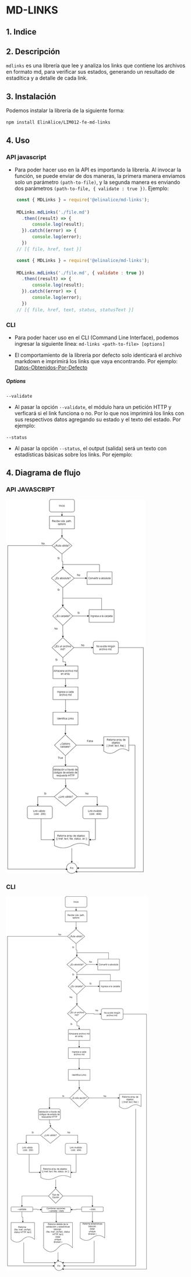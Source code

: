 # MD-LINKS

## 1. Indice
## 2. Descripción
  `mdlinks` es una librería que lee y analiza los links que contiene los archivos en formato md, para verificar sus estados, generando un resultado de estadítica y a detalle de cada link.
## 3. Instalación
Podemos instalar la librería de la siguiente forma:

`npm install ElinAlice/LIM012-fe-md-links`
## 4. Uso
### API javascript
- Para poder hacer uso en la API es importando la librería. Al invocar la función, se puede enviar de dos maneras, la primera manera enviamos solo un parámetro `(path-to-file)`, y la segunda manera es enviando dos parámetros `(path-to-file, { validate : true })`.
Ejemplo:

``` javascript
    const { MDLinks } = require('@elinalice/md-links');

    MDLinks.mdLinks('./file.md')
      .then((result) => {
          console.log(result);
      }).catch((error) => {
          console.log(error);
      })
    // [{ file, href, text }]
```
``` javascript
    const { MDLinks } = require('@elinalice/md-links');

    MDLinks.mdLinks('./file.md', { validate : true })
      .then((result) => {
          console.log(result);
      }).catch((error) => {
          console.log(error);
      })
    // [{ file, href, text, status, statusText }]
```
### CLI
- Para poder hacer uso en el CLI (Command Line Interface), podemos ingresar la siguiente línea:
`md-links <path-to-file> [options]`
* El comportamiento de la librería por defecto solo identicará el archivo markdown e imprimirá los links que vaya encontrando.
Por ejemplo:
[Datos-Obtenidos-Por-Defecto]()

##### Options
`--validate`
* Al pasar la opción `--validate`, el módulo hara un petición HTTP y verficará si el link funciona o no. Por lo que nos imprimirá los links con sus respectivos datos agregando su estado y el texto del estado.
Por ejemplo:

`--status`
* Al pasar la opción `--status`, el output (salida) será un texto con estadísticas básicas sobre los links.
Por ejemplo:



## 4. Diagrama de flujo

### API JAVASCRIPT

![API JAVASCRIPT](https://github.com/ElinAlice/LIM012-fe-md-links/blob/master/docs/img/dfApiJavascript.png)

### CLI

![CLI](https://github.com/ElinAlice/LIM012-fe-md-links/blob/master/docs/img/dfCLI.png)

